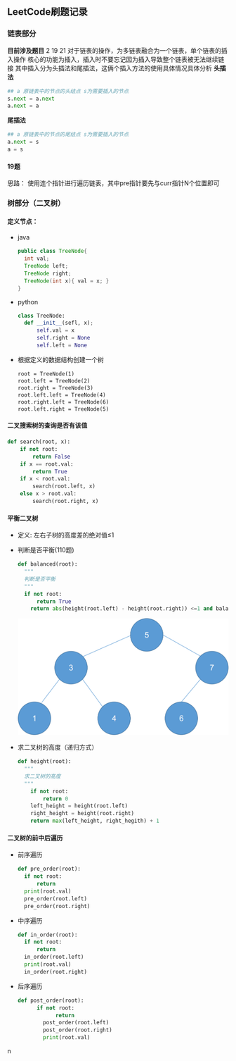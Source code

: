 ## LeetCode刷题记录

### 链表部分
**目前涉及题目**
2 19 21 
对于链表的操作，为多链表融合为一个链表，单个链表的插入操作
核心的功能为插入，插入时不要忘记因为插入导致整个链表被无法继续链接
其中插入分为头插法和尾插法，这俩个插入方法的使用具体情况具体分析
**头插法**
```python
## a 原链表中的节点的头结点 s为需要插入的节点
s.next = a.next 
a.next = a


```
**尾插法**
```python
## a 原链表中的节点的尾结点 s为需要插入的节点
a.next = s
a = s
```
#### 19题
思路： 使用连个指针进行遍历链表，其中pre指针要先与curr指针N个位置即可

### 树部分（二叉树）

#### 定义节点：

* java

  ```java
  public class TreeNode{
  	int val;
  	TreeNode left;
  	TreeNode right;
  	TreeNode(int x){ val = x; }
  }
  ```

  

* python

  ```python
  class TreeNode:
  	def __init__(sefl, x);
  		self.val = x
  		self.right = None
  		self.left = None
  ```

* 根据定义的数据结构创建一个树

  ```
  root = TreeNode(1)
  root.left = TreeNode(2)
  root.right = TreeNode(3)
  root.left.left = TreeNode(4)
  root.right.left = TreeNode(6)
  root.left.right = TreeNode(5)
  ```

#### 二叉搜索树的查询是否有该值

```python
def search(root, x):
    if not root:
        return False
    if x == root.val:
        return True
    if x < root.val:
        search(root.left, x)
    else x > root.val:
        search(root.right, x)

```

#### 平衡二叉树

* 定义: 左右子树的高度差的绝对值≤1

* 判断是否平衡(110题)

  ```python
  def balanced(root):
  	"""
  	判断是否平衡
  	"""
  	if not root:
  		return True
      return abs(height(root.left) - height(root.right)) <=1 and balanced(root.left) and balanced(root.right)
  ```

  <img src="https://raw.githubusercontent.com/KongWiki/cloudImg/master/%E4%BA%8C%E5%8F%89%E6%A0%91.png" alt="image" style="zoom: 50%;" />
  
* 求二叉树的高度（递归方式）

  ```python
  def height(root):
  	"""
  	求二叉树的高度
  	"""
      if not root:
          return 0
      left_height = height(root.left)
      right_height = height(root.right)
      return max(left_height, right_hegith) + 1
  ```

  

  

#### 二叉树的前中后遍历

* 前序遍历

  ```python
  def pre_order(root):
  	if not root: 
  		return 
  	print(root.val)
  	pre_order(root.left)
  	pre_order(root.right)		
  ```

* 中序遍历

  ```python
  def in_order(root):
  	if not root:
  		return 
  	in_order(root.left)
  	print(root.val)
  	in_order(root.right)
  ```

  

* 后序遍历

  ```python
  def post_order(root):
      	if not root: 
              return 
          post_order(root.left)
          post_order(root.right)
          print(root.val)
  ```

n     